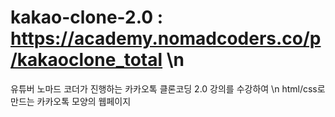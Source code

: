 # kakao-clone-2.0 : https://academy.nomadcoders.co/p/kakaoclone_total \n
 유튜버 노마드 코더가 진행하는 카카오톡 클론코딩 2.0 강의를 수강하여 \n
 html/css로 만드는 카카오톡 모양의 웹페이지
